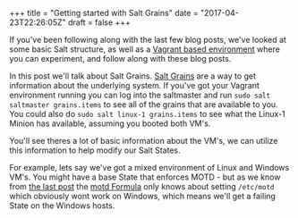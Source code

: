 +++
title = "Getting started with Salt Grains"
date = "2017-04-23T22:26:05Z"
draft = false
+++

If you've been following along with the last few blog posts, we've looked at some basic Salt structure, as well as a [Vagrant based environment](__GHOST_URL__/2017/04/10/getting-started-with-salt-workspace/) where you can experiment, and follow along with these blog posts.

In this post we'll talk about Salt Grains. [Salt Grains](https://docs.saltstack.com/en/latest/topics/grains) are a way to get information about the underlying system. If you've got your Vagrant environment running you can log into the saltmaster and run `sudo salt saltmaster grains.items` to see all of the grains that are available to you. You could also do `sudo salt linux-1 grains.items` to see what the Linux-1 Minion has available, assuming you booted both VM's.

You'll see theres a lot of basic information about the VM's, we can utilize this information to help modify our Salt States. 

For example, lets say we've got a mixed environment of Linux and Windows VM's. You might have a base State that enforces MOTD - but as we know from [the last post](__GHOST_URL__/2017/04/22/getting-started-with-salt-structure-2/) the [motd Formula](https://github.com/BadgerOps/salt-workspace/blob/master/formulas/motd/init.sls) only knows about setting `/etc/motd` which obviously wont work on Windows, which means we'll get a failing State on the Windows hosts. 

